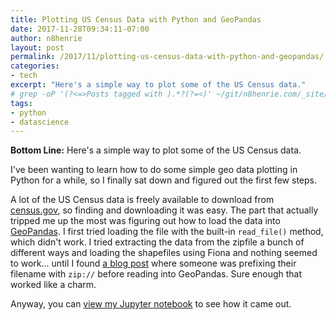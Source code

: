 ```yaml
---
title: Plotting US Census Data with Python and GeoPandas
date: 2017-11-28T09:34:11-07:00
author: n8henrie
layout: post
permalink: /2017/11/plotting-us-census-data-with-python-and-geopandas/
categories:
- tech
excerpt: "Here's a simple way to plot some of the US Census data."
# grep -oP '(?<=>Posts tagged with ).*?(?=<)' ~/git/n8henrie.com/_site/tags/index.html
tags:
- python
- datascience
---
```

**Bottom Line:** Here's a simple way to plot some of the US Census data.
<!--more-->

I've been wanting to learn how to do some simple geo data plotting in Python
for a while, so I finally sat down and figured out the first few steps.

A lot of the US Census data is freely available to download from
[census.gov](https://www.census.gov/), so finding and downloading it was easy.
The part that actually tripped me up the most was figuring out how to load the
data into [GeoPandas](http://geopandas.org/). I first tried loading the file
with the built-in `read_file()` method, which didn't work. I tried extracting
the data from the zipfile a bunch of different ways and loading the shapefiles
using Fiona and nothing seemed to work... until I found [a blog
post](http://blog.danwin.com/census-places-cartodb-geopandas-mapping/) where
someone was prefixing their filename with `zip://` before reading into
GeoPandas. Sure enough that worked like a charm.

Anyway, you can [view my Jupyter
notebook](/uploads/2017/11/plotting-us-census-data-with-python-and-geopandas.html)
to see how it came out.
